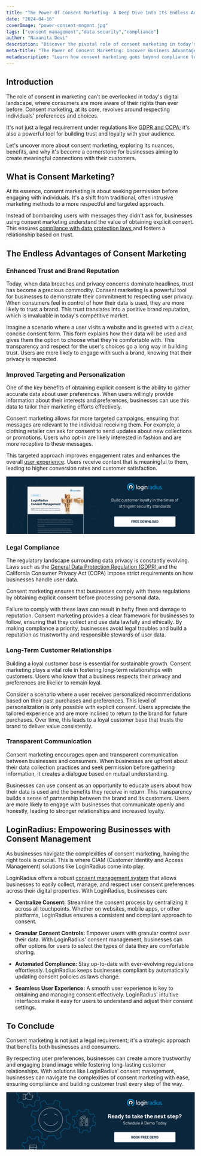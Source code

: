 ```yaml
---
title: "The Power Of Consent Marketing- A Deep Dive Into Its Endless Advantages"
date: "2024-04-16"
coverImage: "power-consent-mngmnt.jpg"
tags: ["consent management","data security","compliance"]
author: "Navanita Devi"
description: "Discover the pivotal role of consent marketing in today's digital landscape. Explore how it goes beyond legal compliance to build trust, enhance targeting, ensure legal compliance, and foster long-term customer relationships."
meta-title: "The Power of Consent Marketing: Uncover Business Advantages"
metadescription: "Learn how consent marketing goes beyond compliance to build trust, enhance targeting, and foster customer loyalty. Explore the benefits of consent marketing."
---
```

## Introduction

The role of consent in marketing can’t be overlooked in today's digital landscape, where consumers are more aware of their rights than ever before. Consent marketing, at its core, revolves around respecting individuals' preferences and choices.

It's not just a legal requirement under regulations like [GDPR and CCPA](https://www.loginradius.com/blog/identity/ccpa-vs-gdpr-the-compliance-war/); it's also a powerful tool for building trust and loyalty with your audience. 

Let's uncover more about consent marketing, exploring its nuances, benefits, and why it's become a cornerstone for businesses aiming to create meaningful connections with their customers.

## What is Consent Marketing?

At its essence, consent marketing is about seeking permission before engaging with individuals. It's a shift from traditional, often intrusive marketing methods to a more respectful and targeted approach. 

Instead of bombarding users with messages they didn't ask for, businesses using consent marketing understand the value of obtaining explicit consent. This ensures [compliance with data protection laws ](https://www.loginradius.com/compliances/)and fosters a relationship based on trust.

## The Endless Advantages of Consent Marketing

### Enhanced Trust and Brand Reputation

Today, when data breaches and privacy concerns dominate headlines, trust has become a precious commodity. Consent marketing is a powerful tool for businesses to demonstrate their commitment to respecting user privacy. When consumers feel in control of how their data is used, they are more likely to trust a brand. This trust translates into a positive brand reputation, which is invaluable in today's competitive market. 

Imagine a scenario where a user visits a website and is greeted with a clear, concise consent form. This form explains how their data will be used and gives them the option to choose what they're comfortable with. This transparency and respect for the user's choices go a long way in building trust. Users are more likely to engage with such a brand, knowing that their privacy is respected.

### Improved Targeting and Personalization

One of the key benefits of obtaining explicit consent is the ability to gather accurate data about user preferences. When users willingly provide information about their interests and preferences, businesses can use this data to tailor their marketing efforts effectively. 

Consent marketing allows for more targeted campaigns, ensuring that messages are relevant to the individual receiving them. For example, a clothing retailer can ask for consent to send updates about new collections or promotions. Users who opt-in are likely interested in fashion and are more receptive to these messages. 

This targeted approach improves engagement rates and enhances the overall [user experience](https://www.loginradius.com/blog/growth/4-tips-secure-frictionless-ux/). Users receive content that is meaningful to them, leading to higher conversion rates and customer satisfaction.

[![DS-consent-mngmnt](DS-consent-mngmnt.png)](https://www.loginradius.com/resource/loginradius-consent-management) 

### Legal Compliance

The regulatory landscape surrounding data privacy is constantly evolving. Laws such as the [General Data Protection Regulation (GDPR) ](https://www.loginradius.com/gdpr-and-privacy/)and the California Consumer Privacy Act (CCPA) impose strict requirements on how businesses handle user data. 

Consent marketing ensures that businesses comply with these regulations by obtaining explicit consent before processing personal data.

Failure to comply with these laws can result in hefty fines and damage to reputation. Consent marketing provides a clear framework for businesses to follow, ensuring that they collect and use data lawfully and ethically. By making compliance a priority, businesses avoid legal troubles and build a reputation as trustworthy and responsible stewards of user data.

### Long-Term Customer Relationships

Building a loyal customer base is essential for sustainable growth. Consent marketing plays a vital role in fostering long-term relationships with customers. Users who know that a business respects their privacy and preferences are likelier to remain loyal.

Consider a scenario where a user receives personalized recommendations based on their past purchases and preferences. This level of personalization is only possible with explicit consent. Users appreciate the tailored experience and are more inclined to return to the brand for future purchases. Over time, this leads to a loyal customer base that trusts the brand to deliver value consistently.

### Transparent Communication

Consent marketing encourages open and transparent communication between businesses and consumers. When businesses are upfront about their data collection practices and seek permission before gathering information, it creates a dialogue based on mutual understanding.

Businesses can use consent as an opportunity to educate users about how their data is used and the benefits they receive in return. This transparency builds a sense of partnership between the brand and its customers. Users are more likely to engage with businesses that communicate openly and honestly, leading to stronger relationships and increased loyalty. 

## LoginRadius: Empowering Businesses with Consent Management

As businesses navigate the complexities of consent marketing, having the right tools is crucial. This is where CIAM (Customer Identity and Access Management) solutions like LoginRadius come into play.

LoginRadius offers a robust [consent management system](https://www.loginradius.com/blog/identity/guide-consent-management/) that allows businesses to easily collect, manage, and respect user consent preferences across their digital properties. With LoginRadius, businesses can:

* **Centralize Consent:** Streamline the consent process by centralizing it across all touchpoints. Whether on websites, mobile apps, or other platforms, LoginRadius ensures a consistent and compliant approach to consent.

* **Granular Consent Controls:** Empower users with granular control over their data. With LoginRadius' consent management, businesses can offer options for users to select the types of data they are comfortable sharing.

* **Automated Compliance:** Stay up-to-date with ever-evolving regulations effortlessly. LoginRadius keeps businesses compliant by automatically updating consent policies as laws change.

* **Seamless User Experience:** A smooth user experience is key to obtaining and managing consent effectively. LoginRadius' intuitive interfaces make it easy for users to understand and adjust their consent settings.

## To Conclude

Consent marketing is not just a legal requirement; it's a strategic approach that benefits both businesses and consumers. 

By respecting user preferences, businesses can create a more trustworthy and engaging brand image while fostering long-lasting customer relationships. With solutions like LoginRadius' consent management, businesses can navigate the complexities of consent marketing with ease, ensuring compliance and building customer trust every step of the way.  

[![book-a-demo-loginradius](../../assets/book-a-demo-loginradius.png)](https://www.loginradius.com/book-a-demo/)
